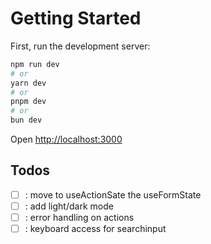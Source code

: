 # Getting Started

First, run the development server:

```bash
npm run dev
# or
yarn dev
# or
pnpm dev
# or
bun dev
```

Open [http://localhost:3000](http://localhost:3000)

## Todos

- [ ] : move to useActionSate the useFormState
- [ ] : add light/dark mode
- [ ] : error handling on actions
- [ ] : keyboard access for searchinput
